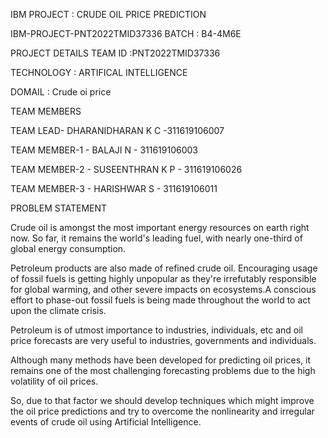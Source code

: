 IBM
PROJECT : CRUDE OIL PRICE PREDICTION

IBM-PROJECT-PNT2022TMID37336
BATCH : B4-4M6E

PROJECT DETAILS
TEAM ID :PNT2022TMID37336

TECHNOLOGY : ARTIFICAL INTELLIGENCE

DOMAIL : Crude oi price

TEAM MEMBERS

TEAM LEAD- DHARANIDHARAN K C -311619106007

TEAM MEMBER-1 - BALAJI N - 311619106003

TEAM MEMBER-2 - SUSEENTHRAN K P - 311619106026

TEAM MEMBER-3 - HARISHWAR S - 311619106011

PROBLEM STATEMENT  

Crude oil is amongst the most important energy resources on earth right now. So far, it remains the world's leading fuel, with nearly one-third of global energy consumption. 

Petroleum products are also made of refined crude oil. Encouraging usage of fossil fuels is getting highly unpopular as they're irrefutably responsible for global warming, and other severe impacts on ecosystems.A conscious effort to phase-out fossil fuels is being made throughout the world to act upon the climate crisis. 

Petroleum is of utmost importance to industries, individuals, etc and oil price forecasts are very useful to industries, governments and individuals. 

Although many methods have been developed for predicting oil prices, it remains one of the most challenging forecasting problems due to the high volatility of oil prices.

So, due to that factor we should develop techniques which might improve the oil price predictions and try to overcome the nonlinearity and irregular events of crude oil using Artificial Intelligence.







